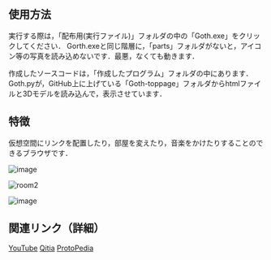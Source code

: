 ## 使用方法
実行する際は，「配布用(実行ファイル)」フォルダの中の「Goth.exe」をクリックしてください．
Gorth.exeと同じ階層に，「parts」フォルダがないと，アイコン等の写真を読み込めないです．最悪，なくても動きます．

作成したソースコードは，「作成したプログラム」フォルダの中にあります．
Goth.pyが，GitHub上に上げている「Goth-toppage」フォルダからhtmlファイルと3Dモデルを読み込んで，表示させています．


## 特徴
仮想空間にリンクを配置したり，部屋を変えたり，音楽をかけたりすることのできるブラウザです．

![image](https://github.com/user-attachments/assets/5e076528-5fb9-406a-bfec-02c6a8b66583)


![room2](https://github.com/user-attachments/assets/7d3d44a4-d345-4dcf-8945-e4b65d4e1588)

![image](https://github.com/user-attachments/assets/eab1cf36-6352-4de1-9eb1-04ed4699f9d7)


## 関連リンク（詳細）
[YouTube](https://youtu.be/qe5FUmFGjdk?si=9QvErB72NhIARp2P)
[Qitia](https://qiita.com/kanaji2002/items/fb4cb29a20de32c4f979)
[ProtoPedia](https://protopedia.net/prototype/5976)






